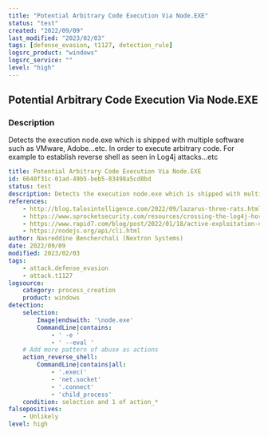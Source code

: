 ```yaml
---
title: "Potential Arbitrary Code Execution Via Node.EXE"
status: "test"
created: "2022/09/09"
last_modified: "2023/02/03"
tags: [defense_evasion, t1127, detection_rule]
logsrc_product: "windows"
logsrc_service: ""
level: "high"
---
```


## Potential Arbitrary Code Execution Via Node.EXE

### Description

Detects the execution node.exe which is shipped with multiple software such as VMware, Adobe...etc. In order to execute arbitrary code. For example to establish reverse shell as seen in Log4j attacks...etc

```yml
title: Potential Arbitrary Code Execution Via Node.EXE
id: 6640f31c-01ad-49b5-beb5-83498a5cd8bd
status: test
description: Detects the execution node.exe which is shipped with multiple software such as VMware, Adobe...etc. In order to execute arbitrary code. For example to establish reverse shell as seen in Log4j attacks...etc
references:
    - http://blog.talosintelligence.com/2022/09/lazarus-three-rats.html
    - https://www.sprocketsecurity.com/resources/crossing-the-log4j-horizon-a-vulnerability-with-no-return
    - https://www.rapid7.com/blog/post/2022/01/18/active-exploitation-of-vmware-horizon-servers/
    - https://nodejs.org/api/cli.html
author: Nasreddine Bencherchali (Nextron Systems)
date: 2022/09/09
modified: 2023/02/03
tags:
    - attack.defense_evasion
    - attack.t1127
logsource:
    category: process_creation
    product: windows
detection:
    selection:
        Image|endswith: '\node.exe'
        CommandLine|contains:
            - ' -e '
            - ' --eval '
    # Add more pattern of abuse as actions
    action_reverse_shell:
        CommandLine|contains|all:
            - '.exec('
            - 'net.socket'
            - '.connect'
            - 'child_process'
    condition: selection and 1 of action_*
falsepositives:
    - Unlikely
level: high

```
